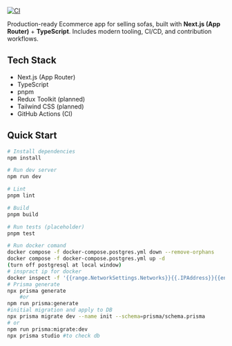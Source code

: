 [![CI](https://github.com/beo1123/sofa-ecommerce.git/actions/workflows/ci.yml/badge.svg)](https://github.com/beo1123/sofa-ecommerce.git/actions/workflows/ci.yml)

Production-ready Ecommerce app for selling sofas, built with **Next.js (App Router)** + **TypeScript**.
Includes modern tooling, CI/CD, and contribution workflows.

## Tech Stack

- Next.js (App Router)
- TypeScript
- pnpm
- Redux Toolkit (planned)
- Tailwind CSS (planned)
- GitHub Actions (CI)

## Quick Start

```bash
# Install dependencies
npm install

# Run dev server
npm run dev

# Lint
pnpm lint

# Build
pnpm build

# Run tests (placeholder)
pnpm test

# Run docker comand
docker compose -f docker-compose.postgres.yml down --remove-orphans
docker compose -f docker-compose.postgres.yml up -d
(turn off postgresql at local window)
# inspract ip for docker
docker inspect -f '{{range.NetworkSettings.Networks}}{{.IPAddress}}{{end}}' sofa-ecommerce-db-1
# Prisma generate
npx prisma generate
    #or
npm run prisma:generate
#initial migration and apply to DB
npx prisma migrate dev --name init --schema=prisma/schema.prisma
# or
npm run prisma:migrate:dev
npx prisma studio #to check db
```
